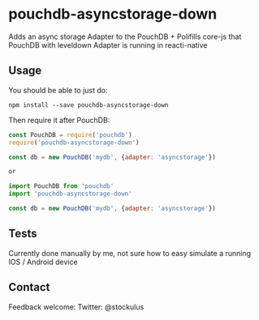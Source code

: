 pouchdb-asyncstorage-down
====

Adds an async storage Adapter to the PouchDB + Polifills core-js that PouchDB with leveldown Adapter is running in reacti-native

Usage
---

You should be able to just do:

    npm install --save pouchdb-asyncstorage-down

Then require it after PouchDB:

```js
const PouchDB = require('pouchdb')
require('pouchdb-asyncstorage-down')

const db = new PouchDB('mydb', {adapter: 'asyncstorage'})

or

import PouchDB from 'pouchdb'
import 'pouchdb-asyncstorage-down'

const db = new PouchDB('mydb', {adapter: 'asyncstorage'})
```

Tests
---
Currently done manually by me, not sure how to easy simulate a running IOS / Android device

Contact
---
Feedback welcome:
Twitter: @stockulus
